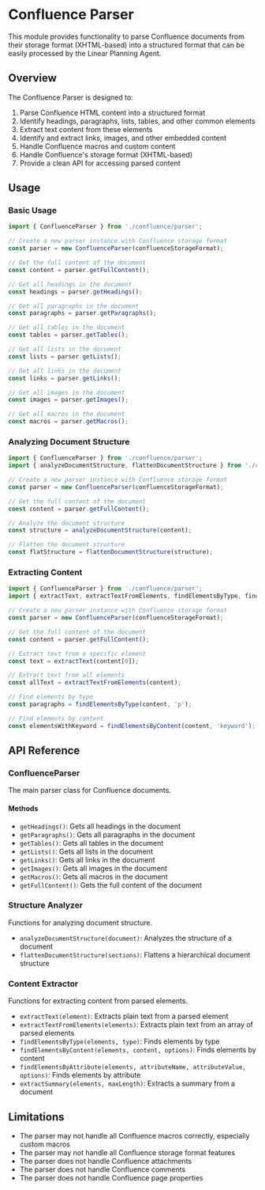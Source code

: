 # Confluence Parser

This module provides functionality to parse Confluence documents from their storage format (XHTML-based) into a structured format that can be easily processed by the Linear Planning Agent.

## Overview

The Confluence Parser is designed to:

1. Parse Confluence HTML content into a structured format
2. Identify headings, paragraphs, lists, tables, and other common elements
3. Extract text content from these elements
4. Identify and extract links, images, and other embedded content
5. Handle Confluence macros and custom content
6. Handle Confluence's storage format (XHTML-based)
7. Provide a clean API for accessing parsed content

## Usage

### Basic Usage

```typescript
import { ConfluenceParser } from './confluence/parser';

// Create a new parser instance with Confluence storage format
const parser = new ConfluenceParser(confluenceStorageFormat);

// Get the full content of the document
const content = parser.getFullContent();

// Get all headings in the document
const headings = parser.getHeadings();

// Get all paragraphs in the document
const paragraphs = parser.getParagraphs();

// Get all tables in the document
const tables = parser.getTables();

// Get all lists in the document
const lists = parser.getLists();

// Get all links in the document
const links = parser.getLinks();

// Get all images in the document
const images = parser.getImages();

// Get all macros in the document
const macros = parser.getMacros();
```

### Analyzing Document Structure

```typescript
import { ConfluenceParser } from './confluence/parser';
import { analyzeDocumentStructure, flattenDocumentStructure } from './confluence/structure-analyzer';

// Create a new parser instance with Confluence storage format
const parser = new ConfluenceParser(confluenceStorageFormat);

// Get the full content of the document
const content = parser.getFullContent();

// Analyze the document structure
const structure = analyzeDocumentStructure(content);

// Flatten the document structure
const flatStructure = flattenDocumentStructure(structure);
```

### Extracting Content

```typescript
import { ConfluenceParser } from './confluence/parser';
import { extractText, extractTextFromElements, findElementsByType, findElementsByContent } from './confluence/content-extractor';

// Create a new parser instance with Confluence storage format
const parser = new ConfluenceParser(confluenceStorageFormat);

// Get the full content of the document
const content = parser.getFullContent();

// Extract text from a specific element
const text = extractText(content[0]);

// Extract text from all elements
const allText = extractTextFromElements(content);

// Find elements by type
const paragraphs = findElementsByType(content, 'p');

// Find elements by content
const elementsWithKeyword = findElementsByContent(content, 'keyword');
```

## API Reference

### ConfluenceParser

The main parser class for Confluence documents.

#### Methods

- `getHeadings()`: Gets all headings in the document
- `getParagraphs()`: Gets all paragraphs in the document
- `getTables()`: Gets all tables in the document
- `getLists()`: Gets all lists in the document
- `getLinks()`: Gets all links in the document
- `getImages()`: Gets all images in the document
- `getMacros()`: Gets all macros in the document
- `getFullContent()`: Gets the full content of the document

### Structure Analyzer

Functions for analyzing document structure.

- `analyzeDocumentStructure(document)`: Analyzes the structure of a document
- `flattenDocumentStructure(sections)`: Flattens a hierarchical document structure

### Content Extractor

Functions for extracting content from parsed elements.

- `extractText(element)`: Extracts plain text from a parsed element
- `extractTextFromElements(elements)`: Extracts plain text from an array of parsed elements
- `findElementsByType(elements, type)`: Finds elements by type
- `findElementsByContent(elements, content, options)`: Finds elements by content
- `findElementsByAttribute(elements, attributeName, attributeValue, options)`: Finds elements by attribute
- `extractSummary(elements, maxLength)`: Extracts a summary from a document

## Limitations

- The parser may not handle all Confluence macros correctly, especially custom macros
- The parser may not handle all Confluence storage format features
- The parser does not handle Confluence attachments
- The parser does not handle Confluence comments
- The parser does not handle Confluence page properties
